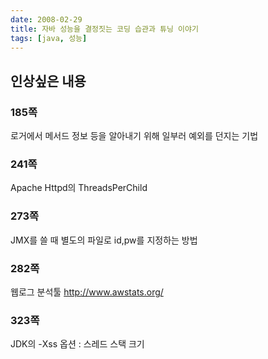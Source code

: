 ```yaml
---
date: 2008-02-29
title: 자바 성능을 결정짓는 코딩 습관과 튜닝 이야기
tags: [java, 성능]
---
```


## 인상싶은 내용
### 185쪽
로거에서 메서드 정보 등을 알아내기 위해 일부러 예외를 던지는 기법

### 241쪽
Apache Httpd의 ThreadsPerChild

### 273쪽
JMX를 쓸 때 별도의 파일로 id,pw를 지정하는 방법

### 282쪽
웹로그 분석툴 http://www.awstats.org/

### 323쪽
JDK의 -Xss 옵션 :  스레드 스택 크기 


